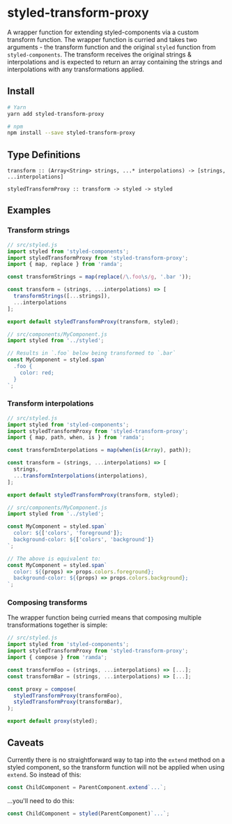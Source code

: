 # styled-transform-proxy

A wrapper function for extending styled-components via a custom transform function. The
wrapper function is curried and takes two arguments - the transform function and the
original `styled` function from `styled-components`. The transform receives the original
strings & interpolations and is expected to return an array containing the strings and
interpolations with any transformations applied.

## Install

```sh
# Yarn
yarn add styled-transform-proxy

# npm
npm install --save styled-transform-proxy
```

## Type Definitions

```
transform :: (Array<String> strings, ...* interpolations) -> [strings, ...interpolations]

styledTransformProxy :: transform -> styled -> styled
```

## Examples

### Transform strings

```js
// src/styled.js
import styled from 'styled-components';
import styledTransformProxy from 'styled-transform-proxy';
import { map, replace } from 'ramda';

const transformStrings = map(replace(/\.foo\s/g, '.bar '));

const transform = (strings, ...interpolations) => [
  transformStrings([...strings]),
  ...interpolations
];

export default styledTransformProxy(transform, styled);

// src/components/MyComponent.js
import styled from '../styled';

// Results in `.foo` below being transformed to `.bar`
const MyComponent = styled.span`
  .foo {
    color: red;
  }
`;
```

### Transform interpolations

```js
// src/styled.js
import styled from 'styled-components';
import styledTransformProxy from 'styled-transform-proxy';
import { map, path, when, is } from 'ramda';

const transformInterpolations = map(when(is(Array), path));

const transform = (strings, ...interpolations) => [
  strings,
  ...transformInterpolations(interpolations),
];

export default styledTransformProxy(transform, styled);

// src/components/MyComponent.js
import styled from '../styled';

const MyComponent = styled.span`
  color: ${['colors', 'foreground']};
  background-color: ${['colors', 'background']}
`;

// The above is equivalent to:
const MyComponent = styled.span`
  color: ${(props) => props.colors.foreground};
  background-color: ${(props) => props.colors.background};
`;
```

### Composing transforms

The wrapper function being curried means that composing multiple transformations together
is simple:

```js
// src/styled.js
import styled from 'styled-components';
import styledTransformProxy from 'styled-transform-proxy';
import { compose } from 'ramda';

const transformFoo = (strings, ...interpolations) => [...];
const transformBar = (strings, ...interpolations) => [...];

const proxy = compose(
  styledTransformProxy(transformFoo),
  styledTransformProxy(transformBar),
);

export default proxy(styled);
```

## Caveats

Currently there is no straightforward way to tap into the `extend` method on a styled
component, so the transform function will not be applied when using `extend`. So instead
of this:

```js
const ChildComponent = ParentComponent.extend`...`;
```

...you'll need to do this:

```js
const ChildComponent = styled(ParentComponent)`...`;
```
